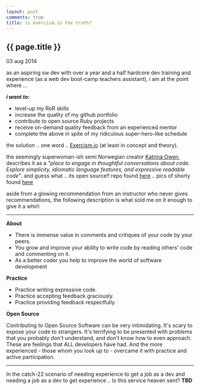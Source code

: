 ```yaml
---
layout: post
comments: true
title: is exercism.io the truth?
---
```


{{ page.title }}
----------------

<p class="meta">03 aug 2014</p>

as an aspiring sw dev with over a year and a half hardcore dev training and experience (as a web dev boot-camp teachers assistant), i am at the point where \...

_**i want to:**_

  - level-up my RoR skills
  - increase the quality of my github portfolio
  - contribute to open source Ruby projects
  - receive on-demand quality feedback from an experienced mentor
  - complete the above in spite of my ridiculous super-hero-like schedule

the solution .. one word .. [Exercism.io](http://exercism.io/) (at least in concept and theory). 

the seemingly superwoman-ish semi Norwegian creator [Katrina Owen](http://www.kytrinyx.com/), describes it as a _\"place to engage in thoughtful conversations about code. Explore simplicity, idiomatic language features, and expressive readable code\"_. and guess what .. its open source!! repo found [here](https://github.com/exercism/exercism.io) .. pics of shorty found [here](https://www.google.com/search?q=Katrina+Owen&num=50&es_sm=122&tbm=isch&tbo=u&source=univ&sa=X&ei=Tf3dU4niK5a0yASmvIK4AQ&ved=0CDsQsAQ&biw=881&bih=925&dpr=0.75#imgdii=_)

<!--
![Katrina Owen](http://confoo.ca/images/speakers/2013/katrina-owen.jpg "this is Katrina Owen")
-->

aside from a glowing recommendation from an instructor who never gives recommendations,  the following description is what sold me on it enough to give it a whirl:

---
**About**

  - There is immense value in comments and critiques of your code by your peers.
  - You grow and improve your ability to write code by reading others\' code and commenting on it.
  - As a better coder you help to improve the world of software development

**Practice**

  - Practice writing expressive code.
  - Practice accepting feedback graciously.
  - Practice providing feedback respectfully.

**Open Source**  

Contributing to Open Source Software can be very intimidating. It's scary to expose your code to strangers. It\'s terrifying to be presented with problems that you probably don\'t understand, and don\'t know how to even approach. These are feelings that ALL developers have had. And the more experienced - those whom you look up to - overcame it with practice and active participation.

---
  
In the catch-22 scenario of needing experience to get a job as a dev and needing a job as a dev to get experience .. Is this service heaven sent? **TBD**